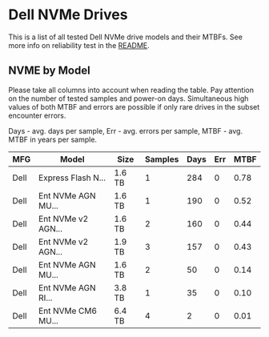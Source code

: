 Dell NVMe Drives
================

This is a list of all tested Dell NVMe drive models and their MTBFs. See more
info on reliability test in the [README](https://github.com/linuxhw/SMART).

NVME by Model
------------

Please take all columns into account when reading the table. Pay attention on the
number of tested samples and power-on days. Simultaneous high values of both MTBF
and errors are possible if only rare drives in the subset encounter errors.

Days - avg. days per sample,
Err  - avg. errors per sample,
MTBF - avg. MTBF in years per sample.

| MFG       | Model              | Size   | Samples | Days  | Err   | MTBF |
|-----------|--------------------|--------|---------|-------|-------|------|
| Dell      | Express Flash N... | 1.6 TB | 1       | 284   | 0     | 0.78   |
| Dell      | Ent NVMe AGN MU... | 1.6 TB | 1       | 190   | 0     | 0.52   |
| Dell      | Ent NVMe v2 AGN... | 1.6 TB | 2       | 160   | 0     | 0.44   |
| Dell      | Ent NVMe v2 AGN... | 1.9 TB | 3       | 157   | 0     | 0.43   |
| Dell      | Ent NVMe AGN MU... | 1.6 TB | 2       | 50    | 0     | 0.14   |
| Dell      | Ent NVMe AGN RI... | 3.8 TB | 1       | 35    | 0     | 0.10   |
| Dell      | Ent NVMe CM6 MU... | 6.4 TB | 4       | 2     | 0     | 0.01   |
